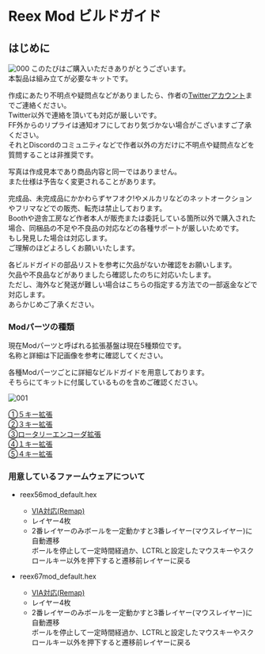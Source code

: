 # Reex Mod ビルドガイド
## はじめに

![000](https://github.com/kushima8/Reex/assets/58157342/2c923e2b-3ef0-48cf-af4d-c82fc9649048)
このたびはご購入いただきありがとうございます。<br>
本製品は組み立てが必要なキットです。<br>

作成にあたり不明点や疑問点などがありましたら、作者の[Twitterアカウント](https://twitter.com/kushima8)までご連絡ください。<br>
Twitter以外で連絡を頂いても対応が厳しいです。<br>
FF外からのリプライは通知オフにしており気づかない場合がこざいますご了承ください。<br>
それとDiscordのコミュニティなどで作者以外の方だけに不明点や疑問点などを質問することは非推奨です。<br>

写真は作成見本であり商品内容と同一ではありません。<br>
また仕様は予告なく変更されることがあります。<br>

完成品、未完成品にかかわらずヤフオク!やメルカリなどのネットオークションやフリマなどでの販売、転売は禁止しております。<br>
Boothや遊舎工房など作者本人が販売または委託している箇所以外で購入された場合、同梱品の不足や不良品の対応などの各種サポートが厳しいためです。<br>
もし発見した場合は対応します。<br>
ご理解のほどよろしくお願いいたします。<br>

各ビルドガイドの部品リストを参考に欠品がないか確認をお願いします。<br>
欠品や不良品などがありましたら確認したのちに対応いたします。<br>
ただし、海外など発送が難しい場合はこちらの指定する方法での一部返金などで対応します。<br>
あらかじめご了承ください。<br>

### Modパーツの種類

現在Modパーツと呼ばれる拡張基盤は現在5種類位です。  
名称と詳細は下記画像を参考に確認してください。  

各種Modパーツごとに詳細なビルドガイドを用意しております。  
そちらにてキットに付属しているものを含めご確認ください。  

![001](https://github.com/kushima8/Reex/assets/58157342/cbe7db9d-ee5f-43ee-a784-e19502ed3e28)  

[①５キー拡張](5keymod_buildguide.md)  
[②３キー拡張](3keymod_buildguide.md)  
[③ロータリーエンコーダ拡張](rotaryencodermod_buildguide.md)  
[④１キー拡張](1keymod_buildguide.md)  
[⑤４キー拡張](4keymod_buildguide.md)  


### 用意しているファームウェアについて

* reex56mod_default.hex
  * [VIA対応(Remap)](https://github.com/kushima8/Reex/tree/main/Reex56/VIA/mod)
  * レイヤー4枚　
  * 2番レイヤーのみボールを一定動かすと3番レイヤー(マウスレイヤー)に自動遷移  
    ボールを停止して一定時間経過か、LCTRLと設定したマウスキーやスクロールキー以外を押下すると遷移前レイヤーに戻る  

* reex67mod_default.hex
  * [VIA対応(Remap)](https://github.com/kushima8/Reex/tree/main/Reex67/VIA/mod)
  * レイヤー4枚
  * 2番レイヤーのみボールを一定動かすと3番レイヤー(マウスレイヤー)に自動遷移  
    ボールを停止して一定時間経過か、LCTRLと設定したマウスキーやスクロールキー以外を押下すると遷移前レイヤーに戻る  
